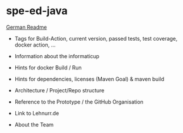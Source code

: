 # spe-ed-java

[German Readme](README.de-DE.md)

- Tags for Build-Action, current version, passed tests, test coverage, docker action, ...

- Information about the informaticup

- Hints for docker Build / Run
- Hints for dependencies, licenses (Maven Goal) & maven build
- Architecture / Project/Repo structure

- Reference to the Prototype / the GitHub Organisation
- Link to Lehnurr.de
- About the Team
